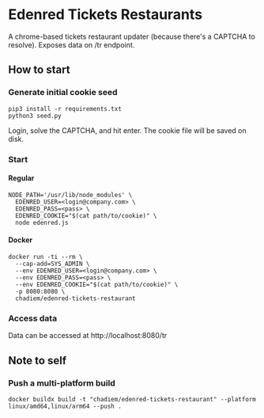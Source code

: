 # Edenred Tickets Restaurants

A chrome-based tickets restaurant updater (because there's a CAPTCHA to resolve).
Exposes data on /tr endpoint.

## How to start
### Generate initial cookie seed
```
pip3 install -r requirements.txt
python3 seed.py
```

Login, solve the CAPTCHA, and hit enter. The cookie file will be saved on disk.

### Start

#### Regular
```shell
NODE_PATH='/usr/lib/node_modules' \
  EDENRED_USER=<login@company.com> \
  EDENRED_PASS=<pass> \
  EDENRED_COOKIE="$(cat path/to/cookie)" \
  node edenred.js
```
#### Docker
```shell
docker run -ti --rm \
  --cap-add=SYS_ADMIN \
  --env EDENRED_USER=<login@company.com> \
  --env EDENRED_PASS=<pass> \
  --env EDENRED_COOKIE="$(cat path/to/cookie)" \
  -p 8080:8080 \
  chadiem/edenred-tickets-restaurant
```

### Access data

Data can be accessed at http://localhost:8080/tr

## Note to self

### Push a multi-platform build
`docker buildx build -t "chadiem/edenred-tickets-restaurant" --platform linux/amd64,linux/arm64 --push .`